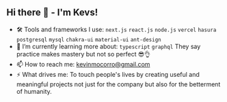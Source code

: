 ## Hi there 👋 - I'm Kevs!

- 🛠 Tools and frameworks I use: `next.js` `react.js` `node.js` `vercel` `hasura` `postgresql` `mysql` `chakra-ui` `material-ui` `ant-design`
- 🌱 I’m currently learning more about: `typescript` `graphql` They say practice makes mastery but not so perfect 😎👌
- 📫 How to reach me: [kevinmocorro@gmail.com](mailto:kevinmocorro@gmail.com)
- ⚡ What drives me: To touch people's lives by creating useful and meaningful projects not just for the company but also for the betterment of humanity. 
<!--
**kmocorro/kmocorro** is a ✨ _special_ ✨ repository because its `README.md` (this file) appears on your GitHub profile.

Here are some ideas to get you started:

- 
- 🌱 I’m currently learning ...
- 👯 I’m looking to collaborate on ...
- 🤔 I’m looking for help with ...
- 💬 Ask me about ...
- 📫 How to reach me: ...
- 😄 Pronouns: ...
- ⚡ Fun fact: ...
-->
